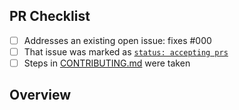 <!-- 👋 Hi, thanks for sending a PR to ts-app! 💖.
Please fill out all fields below and make sure each item is true and [x] checked.
Otherwise we may not be able to review your PR. -->

## PR Checklist

- [ ] Addresses an existing open issue: fixes #000
- [ ] That issue was marked as [`status: accepting prs`](https://github.com/tonynelson19/ts-app/issues?q=is%3Aopen+is%3Aissue+label%3A%22status%3A+accepting+prs%22)
- [ ] Steps in [CONTRIBUTING.md](https://github.com/tonynelson19/ts-app/blob/main/.github/CONTRIBUTING.md) were taken

## Overview

<!-- Description of what is changed and how the code change does that. -->
